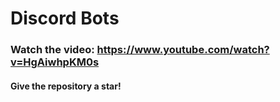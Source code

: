 # Discord Bots

### Watch the video: https://www.youtube.com/watch?v=HgAiwhpKM0s

#### Give the repository a star!
